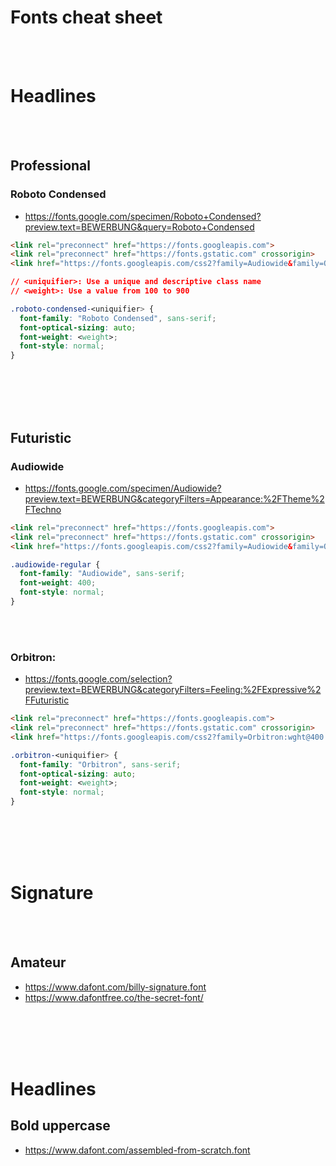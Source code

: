 # Fonts cheat sheet

<br><br>

# Headlines







<br><br>

## Professional

### Roboto Condensed
- https://fonts.google.com/specimen/Roboto+Condensed?preview.text=BEWERBUNG&query=Roboto+Condensed
```html
<link rel="preconnect" href="https://fonts.googleapis.com">
<link rel="preconnect" href="https://fonts.gstatic.com" crossorigin>
<link href="https://fonts.googleapis.com/css2?family=Audiowide&family=Orbitron:wght@400..900&family=Roboto+Condensed:ital,wght@0,100..900;1,100..900&display=swap" rel="stylesheet">

```
```css
// <uniquifier>: Use a unique and descriptive class name
// <weight>: Use a value from 100 to 900

.roboto-condensed-<uniquifier> {
  font-family: "Roboto Condensed", sans-serif;
  font-optical-sizing: auto;
  font-weight: <weight>;
  font-style: normal;
}

```







<br><br>
<br><br>

## Futuristic

### Audiowide
- https://fonts.google.com/specimen/Audiowide?preview.text=BEWERBUNG&categoryFilters=Appearance:%2FTheme%2FTechno
```html
<link rel="preconnect" href="https://fonts.googleapis.com">
<link rel="preconnect" href="https://fonts.gstatic.com" crossorigin>
<link href="https://fonts.googleapis.com/css2?family=Audiowide&family=Orbitron:wght@400..900&display=swap" rel="stylesheet">
```
```css
.audiowide-regular {
  font-family: "Audiowide", sans-serif;
  font-weight: 400;
  font-style: normal;
}
```

<br><br>

### Orbitron:
- https://fonts.google.com/selection?preview.text=BEWERBUNG&categoryFilters=Feeling:%2FExpressive%2FFuturistic
```html
<link rel="preconnect" href="https://fonts.googleapis.com">
<link rel="preconnect" href="https://fonts.gstatic.com" crossorigin>
<link href="https://fonts.googleapis.com/css2?family=Orbitron:wght@400..900&display=swap" rel="stylesheet">
```
```css
.orbitron-<uniquifier> {
  font-family: "Orbitron", sans-serif;
  font-optical-sizing: auto;
  font-weight: <weight>;
  font-style: normal;
}
```









<br><br>
<br><br>

# Signature

<br><br>

## Amateur
- https://www.dafont.com/billy-signature.font
- https://www.dafontfree.co/the-secret-font/


<br><br>
<br><br>

# Headlines

## Bold uppercase
- https://www.dafont.com/assembled-from-scratch.font
